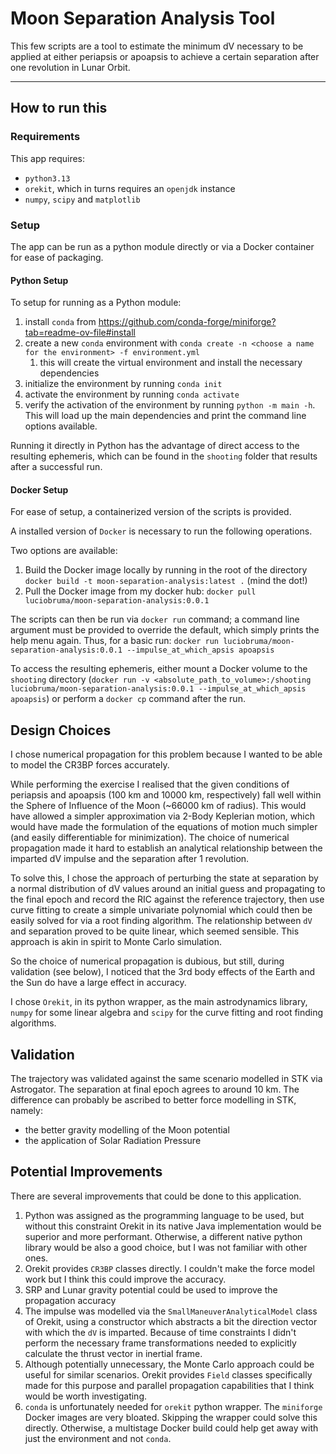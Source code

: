 # Moon Separation Analysis Tool

This few scripts are a tool to estimate the minimum dV necessary to be applied at either periapsis or apoapsis to achieve a certain separation after one revolution in Lunar Orbit. 

--- 

## How to run this 

### Requirements

This app requires:

* `python3.13`
* `orekit`, which in turns requires an `openjdk` instance
* `numpy`, `scipy` and `matplotlib`

### Setup

The app can be run as a python module directly or via a Docker container for ease of packaging. 

#### Python Setup 

To setup for running as a Python module:

1. install `conda` from https://github.com/conda-forge/miniforge?tab=readme-ov-file#install
2. create a new `conda` environment with `conda create -n <choose a name for the environment> -f environment.yml`
    1. this will create the virtual environment and install the necessary dependencies
3. initialize the environment by running `conda init`
4. activate the environment by running `conda activate`
5. verify the activation of the environment by running `python -m main -h`. This will load up the main dependencies and 
   print the command line options available. 

Running it directly in Python has the advantage of direct access to the resulting ephemeris, 
which can be found in the `shooting` folder that results after a successful run. 

#### Docker Setup

For ease of setup, a containerized version of the scripts is provided. 

A installed version of `Docker` is necessary to run the following operations.

Two options are available:

1. Build the Docker image locally by running in the root of the directory `docker build -t moon-separation-analysis:latest .` (mind the dot!)
2. Pull the Docker image from my docker hub: `docker pull luciobruma/moon-separation-analysis:0.0.1`

The scripts can then be run via `docker run` command; a command line argument must be provided to override the default,
which simply prints the help menu again. Thus, for a basic run: `docker run luciobruma/moon-separation-analysis:0.0.1 --impulse_at_which_apsis apoapsis`

To access the resulting ephemeris, either mount a Docker volume to the `shooting` directory 
(`docker run -v <absolute_path_to_volume>:/shooting luciobruma/moon-separation-analysis:0.0.1 --impulse_at_which_apsis apoapsis`) 
or perform a `docker cp` command after the run. 

## Design Choices

I chose numerical propagation for this problem because I wanted to be able to model 
the CR3BP forces accurately. 

While performing the exercise I realised that the given conditions of periapsis and apoapsis 
(100 km and 10000 km, respectively) fall well within the Sphere of Influence of the Moon (~66000 km of radius). 
This would have allowed a simpler approximation via 2-Body Keplerian motion, which would have made the formulation 
of the equations of motion much simpler (and easily differentiable for minimization).
The choice of numerical propagation made it hard to establish an analytical relationship between 
the imparted dV impulse and the separation after 1 revolution. 

To solve this, I chose the approach of perturbing the state at separation by a normal distribution of dV values 
around an initial guess and propagating to the final epoch and record the RIC against the reference trajectory, then use curve fitting 
to create a simple univariate polynomial which could then be easily solved for via a root finding algorithm. The relationship between `dV` 
and separation proved to be quite linear, which seemed sensible. This approach is akin in spirit to Monte Carlo simulation. 

So the choice of numerical propagation is dubious, but still, during validation (see below), I noticed that the 3rd body effects of the Earth and the Sun do 
have a large effect in accuracy. 

I chose `Orekit`, in its python wrapper, as the main astrodynamics library, `numpy` for some linear algebra and 
`scipy` for the curve fitting and root finding algorithms.


## Validation

The trajectory was validated against the same scenario modelled in STK via Astrogator. The separation at final epoch agrees to around 10 km. 
The difference can probably be ascribed to better force modelling in STK, namely: 
- the better gravity modelling of the Moon potential
- the application of Solar Radiation Pressure

## Potential Improvements

There are several improvements that could be done to this application. 

1. Python was assigned as the programming language to be used, but without this constraint Orekit in its native Java implementation would be superior and more 
   performant. Otherwise, a different native python library would be also a good choice, but I was not familiar with other ones.
1. Orekit provides `CR3BP` classes directly. I couldn't make the force model work but I think this could improve the accuracy. 
1. SRP and Lunar gravity potential could be used to improve the propagation accuracy
1. The impulse was modelled via the `SmallManeuverAnalyticalModel` class of Orekit, using a constructor which abstracts a bit the direction vector with which the `dV` is imparted. Because of time constraints I didn't perform the necessary frame transformations needed to explicitly calculate the thrust vector in inertial frame. 
1. Although potentially unnecessary, the Monte Carlo approach could be useful for similar scenarios. Orekit provides `Field` classes specifically made for this purpose and parallel propagation capabilities that I think would be worth investigating.
1. `conda` is unfortunately needed for `orekit` python wrapper. The `miniforge` Docker images are very bloated. Skipping the wrapper could solve this directly. Otherwise, a multistage 
   Docker build could help get away with just the environment and not `conda`. 

